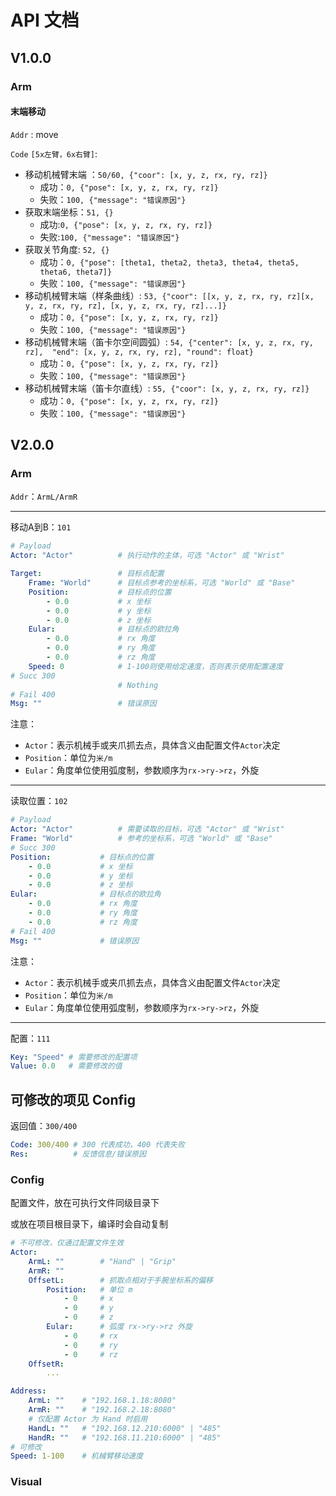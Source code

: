 # API 文档

## V1.0.0

### Arm

#### 末端移动

`Addr` : move

`Code` `[5x左臂，6x右臂]`:
- 移动机械臂末端 ：`50/60, {"coor": [x, y, z, rx, ry, rz]}`
    - 成功：`0, {"pose": [x, y, z, rx, ry, rz]}`
    - 失败：`100, {"message": "错误原因"}` 
- 获取末端坐标：`51, {}`
    - 成功:`0, {"pose": [x, y, z, rx, ry, rz]}`
    - 失败:`100, {"message": "错误原因"}`
- 获取关节角度: `52, {}`
    - 成功：`0, {"pose": [theta1, theta2, theta3, theta4, theta5, theta6, theta7]}`
    - 失败：`100, {"message": "错误原因"}`
- 移动机械臂末端（样条曲线）: `53, {"coor": [[x, y, z, rx, ry, rz][x, y, z, rx, ry, rz], [x, y, z, rx, ry, rz]...]}`
    - 成功：`0, {"pose": [x, y, z, rx, ry, rz]}`
    - 失败：`100, {"message": "错误原因"}`
- 移动机械臂末端（笛卡尔空间圆弧）: `54, {"center": [x, y, z, rx, ry, rz],  "end": [x, y, z, rx, ry, rz], "round": float}`
    - 成功：`0, {"pose": [x, y, z, rx, ry, rz]}`
    - 失败：`100, {"message": "错误原因"}`
- 移动机械臂末端（笛卡尔直线）: `55, {"coor": [x, y, z, rx, ry, rz]}`
    - 成功：`0, {"pose": [x, y, z, rx, ry, rz]}`
    - 失败：`100, {"message": "错误原因"}`

## V2.0.0

### Arm

`Addr`：`ArmL/ArmR`

----

移动A到B：`101`
```yaml
# Payload
Actor: "Actor"          # 执行动作的主体，可选 "Actor" 或 "Wrist"

Target:                 # 目标点配置
    Frame: "World"      # 目标点参考的坐标系，可选 "World" 或 "Base"
    Position:           # 目标点的位置
        - 0.0           # x 坐标
        - 0.0           # y 坐标
        - 0.0           # z 坐标
    Eular:              # 目标点的欧拉角
        - 0.0           # rx 角度
        - 0.0           # ry 角度
        - 0.0           # rz 角度
    Speed: 0            # 1-100则使用给定速度，否则表示使用配置速度
# Succ 300
                        # Nothing
# Fail 400
Msg: ""                 # 错误原因
```
注意：
- `Actor`：表示机械手或夹爪抓去点，具体含义由配置文件`Actor`决定
- `Position`：单位为`米/m`
- `Eular`：角度单位使用弧度制，参数顺序为`rx->ry->rz`，外旋

----

读取位置：`102`
```yaml
# Payload
Actor: "Actor"          # 需要读取的目标，可选 "Actor" 或 "Wrist"
Frame: "World"          # 参考的坐标系，可选 "World" 或 "Base"
# Succ 300
Position:           # 目标点的位置
    - 0.0           # x 坐标
    - 0.0           # y 坐标
    - 0.0           # z 坐标
Eular:              # 目标点的欧拉角
    - 0.0           # rx 角度
    - 0.0           # ry 角度
    - 0.0           # rz 角度
# Fail 400
Msg: ""             # 错误原因
```
注意：
- `Actor`：表示机械手或夹爪抓去点，具体含义由配置文件`Actor`决定
- `Position`：单位为`米/m`
- `Eular`：角度单位使用弧度制，参数顺序为`rx->ry->rz`，外旋

----

配置：`111`
```yaml
Key: "Speed" # 需要修改的配置项
Value: 0.0   # 需要修改的值
```
可修改的项见 Config
----

返回值：`300/400`

```yaml
Code: 300/400 # 300 代表成功，400 代表失败
Res:          # 反馈信息/错误原因
```

### Config

配置文件，放在可执行文件同级目录下

或放在项目根目录下，编译时会自动复制

```yaml
# 不可修改，仅通过配置文件生效
Actor:
    ArmL: ""        # "Hand" | "Grip"
    ArmR: ""
    OffsetL:        # 抓取点相对于手腕坐标系的偏移
        Position:   # 单位 m
            - 0     # x
            - 0     # y
            - 0     # z
        Eular:      # 弧度 rx->ry->rz 外旋
            - 0     # rx
            - 0     # ry
            - 0     # rz   
    OffsetR:
        ...

Address:
    ArmL: ""    # "192.168.1.18:8080"
    ArmR: ""    # "192.168.2.18:8080"
    # 仅配置 Actor 为 Hand 时启用
    HandL: ""   # "192.168.12.210:6000" | "485"
    HandR: ""   # "192.168.11.210:6000" | "485"
# 可修改
Speed: 1-100    # 机械臂移动速度
```

### Visual